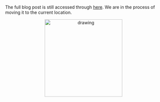 The full blog post is still accessed through [here](https://www.1onepsilon.com/single-post/2018/10/20/The-Spirit-of-Global-Math-Week). We are in the process of moving it to the current location.

<center>
 <img class = "blog-inline-image" src="https://es-app.com/assets/QQQQ.jpg" alt="drawing" width="250px"/>
</center> 